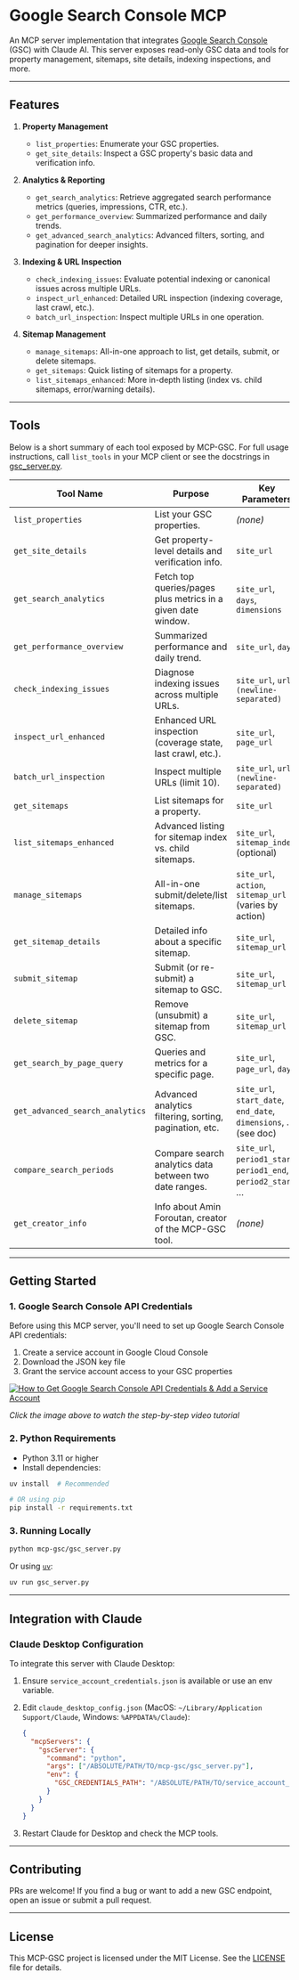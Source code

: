 # Google Search Console MCP

An MCP server implementation that integrates [Google Search Console](https://search.google.com/search-console/about) (GSC) with Claude AI. This server exposes read-only GSC data and tools for property management, sitemaps, site details, indexing inspections, and more.

---

## Features

1. **Property Management**  
   - `list_properties`: Enumerate your GSC properties.  
   - `get_site_details`: Inspect a GSC property's basic data and verification info.

2. **Analytics & Reporting**  
   - `get_search_analytics`: Retrieve aggregated search performance metrics (queries, impressions, CTR, etc.).  
   - `get_performance_overview`: Summarized performance and daily trends.  
   - `get_advanced_search_analytics`: Advanced filters, sorting, and pagination for deeper insights.  

3. **Indexing & URL Inspection**  
   - `check_indexing_issues`: Evaluate potential indexing or canonical issues across multiple URLs.  
   - `inspect_url_enhanced`: Detailed URL inspection (indexing coverage, last crawl, etc.).  
   - `batch_url_inspection`: Inspect multiple URLs in one operation.

4. **Sitemap Management**  
   - `manage_sitemaps`: All-in-one approach to list, get details, submit, or delete sitemaps.  
   - `get_sitemaps`: Quick listing of sitemaps for a property.  
   - `list_sitemaps_enhanced`: More in-depth listing (index vs. child sitemaps, error/warning details).

---

## Tools

Below is a short summary of each tool exposed by MCP-GSC. For full usage instructions, call `list_tools` in your MCP client or see the docstrings in [gsc_server.py](gsc_server.py).

| **Tool Name**                   | **Purpose**                                                   | **Key Parameters**                                                 |
|---------------------------------|---------------------------------------------------------------|---------------------------------------------------------------------|
| `list_properties`               | List your GSC properties.                                    | *(none)*                                                            |
| `get_site_details`              | Get property-level details and verification info.            | `site_url`                                                          |
| `get_search_analytics`          | Fetch top queries/pages plus metrics in a given date window. | `site_url`, `days`, `dimensions`                                    |
| `get_performance_overview`      | Summarized performance and daily trend.                      | `site_url`, `days`                                                 |
| `check_indexing_issues`         | Diagnose indexing issues across multiple URLs.               | `site_url`, `urls (newline-separated)`                              |
| `inspect_url_enhanced`          | Enhanced URL inspection (coverage state, last crawl, etc.).  | `site_url`, `page_url`                                              |
| `batch_url_inspection`          | Inspect multiple URLs (limit 10).                            | `site_url`, `urls (newline-separated)`                              |
| `get_sitemaps`                  | List sitemaps for a property.                                | `site_url`                                                          |
| `list_sitemaps_enhanced`        | Advanced listing for sitemap index vs. child sitemaps.       | `site_url`, `sitemap_index` (optional)                              |
| `manage_sitemaps`               | All-in-one submit/delete/list sitemaps.                      | `site_url`, `action`, `sitemap_url` (varies by action)              |
| `get_sitemap_details`           | Detailed info about a specific sitemap.                      | `site_url`, `sitemap_url`                                           |
| `submit_sitemap`                | Submit (or re-submit) a sitemap to GSC.                      | `site_url`, `sitemap_url`                                           |
| `delete_sitemap`                | Remove (unsubmit) a sitemap from GSC.                        | `site_url`, `sitemap_url`                                           |
| `get_search_by_page_query`      | Queries and metrics for a specific page.                     | `site_url`, `page_url`, `days`                                      |
| `get_advanced_search_analytics` | Advanced analytics filtering, sorting, pagination, etc.      | `site_url`, `start_date`, `end_date`, `dimensions`, … (see doc)     |
| `compare_search_periods`        | Compare search analytics data between two date ranges.       | `site_url`, `period1_start`, `period1_end`, `period2_start`, …      |
| `get_creator_info`              | Info about Amin Foroutan, creator of the MCP-GSC tool.       | *(none)*                                                            |

---

## Getting Started

### 1. Google Search Console API Credentials

Before using this MCP server, you'll need to set up Google Search Console API credentials:

1. Create a service account in Google Cloud Console
2. Download the JSON key file
3. Grant the service account access to your GSC properties

[![How to Get Google Search Console API Credentials & Add a Service Account](https://img.youtube.com/vi/UeEuJAD0ZsU/0.jpg)](https://www.youtube.com/watch?v=UeEuJAD0ZsU "How to Get Google Search Console API Credentials & Add a Service Account (Step-by-Step)")

*Click the image above to watch the step-by-step video tutorial*

### 2. Python Requirements

- Python 3.11 or higher
- Install dependencies:

```bash
uv install  # Recommended

# OR using pip
pip install -r requirements.txt
```

### 3. Running Locally

```bash
python mcp-gsc/gsc_server.py
```

Or using [`uv`](https://astral.sh/uv/):

```bash
uv run gsc_server.py
```

---

## Integration with Claude

### Claude Desktop Configuration

To integrate this server with Claude Desktop:

1. Ensure `service_account_credentials.json` is available or use an env variable.
2. Edit `claude_desktop_config.json` (MacOS: `~/Library/Application Support/Claude`, Windows: `%APPDATA%/Claude`):

   ```json
   {
     "mcpServers": {
       "gscServer": {
         "command": "python",
         "args": ["/ABSOLUTE/PATH/TO/mcp-gsc/gsc_server.py"],
         "env": {
           "GSC_CREDENTIALS_PATH": "/ABSOLUTE/PATH/TO/service_account_credentials.json"
         }
       }
     }
   }
   ```

3. Restart Claude for Desktop and check the MCP tools.

---

## Contributing

PRs are welcome! If you find a bug or want to add a new GSC endpoint, open an issue or submit a pull request.

---

## License

This MCP-GSC project is licensed under the MIT License. See the [LICENSE](LICENSE) file for details.
